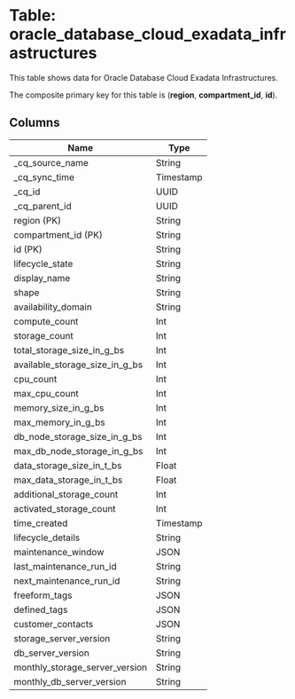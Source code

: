 # Table: oracle_database_cloud_exadata_infrastructures

This table shows data for Oracle Database Cloud Exadata Infrastructures.

The composite primary key for this table is (**region**, **compartment_id**, **id**).

## Columns

| Name          | Type          |
| ------------- | ------------- |
|_cq_source_name|String|
|_cq_sync_time|Timestamp|
|_cq_id|UUID|
|_cq_parent_id|UUID|
|region (PK)|String|
|compartment_id (PK)|String|
|id (PK)|String|
|lifecycle_state|String|
|display_name|String|
|shape|String|
|availability_domain|String|
|compute_count|Int|
|storage_count|Int|
|total_storage_size_in_g_bs|Int|
|available_storage_size_in_g_bs|Int|
|cpu_count|Int|
|max_cpu_count|Int|
|memory_size_in_g_bs|Int|
|max_memory_in_g_bs|Int|
|db_node_storage_size_in_g_bs|Int|
|max_db_node_storage_in_g_bs|Int|
|data_storage_size_in_t_bs|Float|
|max_data_storage_in_t_bs|Float|
|additional_storage_count|Int|
|activated_storage_count|Int|
|time_created|Timestamp|
|lifecycle_details|String|
|maintenance_window|JSON|
|last_maintenance_run_id|String|
|next_maintenance_run_id|String|
|freeform_tags|JSON|
|defined_tags|JSON|
|customer_contacts|JSON|
|storage_server_version|String|
|db_server_version|String|
|monthly_storage_server_version|String|
|monthly_db_server_version|String|